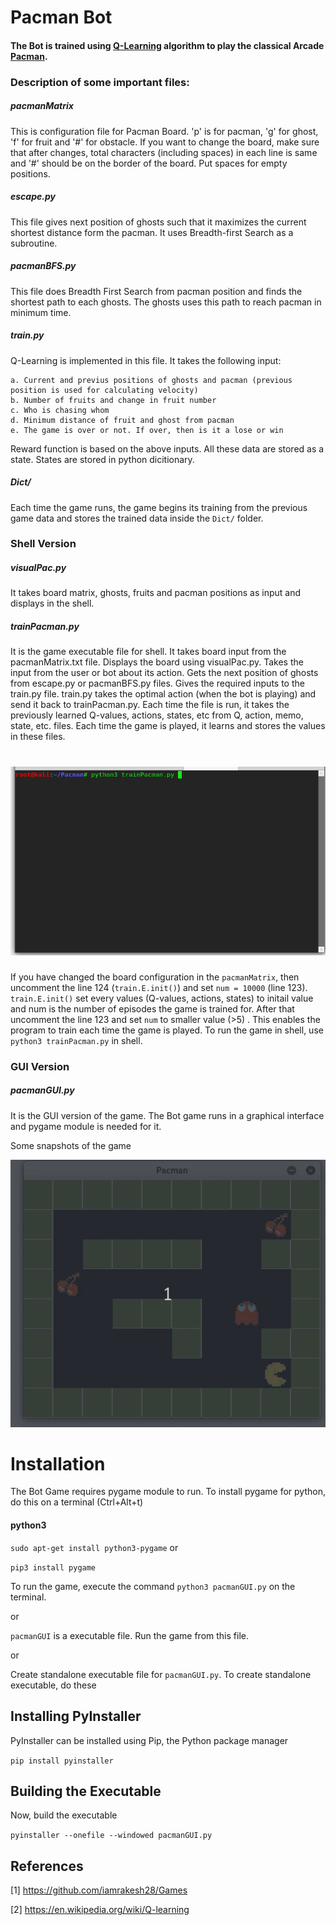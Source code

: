 #     Pacman Bot
#### The Bot is trained using [Q-Learning](https://en.wikipedia.org/wiki/Q-learning) algorithm to play the classical Arcade [Pacman](https://github.com/iamrakesh28/pacman-game).

### Description of some important files:
##### pacmanMatrix
  This is configuration file for Pacman Board. 'p' is for pacman, 'g' for ghost, 'f' for fruit and '#' for obstacle. If you want to change the board, make sure that after changes, total characters (including spaces) in each line is same and '#' should be on the border of the board. Put spaces for empty positions. 
##### escape.py
  This file gives next position of ghosts such that it maximizes the current shortest distance form the pacman. It uses Breadth-first Search as a subroutine.
##### pacmanBFS.py
  This file does Breadth First Search from pacman position and finds the shortest path to each ghosts. The ghosts uses this path to reach pacman in minimum time.
##### train.py
  Q-Learning is implemented in this file. It takes the following input:
  
    a. Current and previus positions of ghosts and pacman (previous position is used for calculating velocity)
    b. Number of fruits and change in fruit number
    c. Who is chasing whom
    d. Minimum distance of fruit and ghost from pacman
    e. The game is over or not. If over, then is it a lose or win
    
 Reward function is based on the above inputs. All these data are stored as a state. States are stored in python dicitionary. 
##### Dict/
Each time the game runs, the game begins its training from the previous game data and stores the trained data inside the `Dict/` folder.
### Shell Version
##### visualPac.py
  It takes board matrix, ghosts, fruits and pacman positions as input and displays in the shell.
##### trainPacman.py
  It is the game executable file for shell. It takes board input from the pacmanMatrix.txt file. Displays the board using visualPac.py. Takes the input from the user or bot about its action. Gets the next position of ghosts from escape.py or pacmanBFS.py files. Gives the required inputs to the train.py file. train.py takes the optimal action (when the bot is playing) and send it back to trainPacman.py. Each time the file is run, it takes the previously learned Q-values, actions, states, etc from Q, action, memo, state, etc. files. Each time the game is played, it learns and stores the values in these files.
#	![Pacman training](https://github.com/iamrakesh28/pacman-game/blob/pacman-ai/Images/pacmancui.gif)

 If you have changed the board configuration in the `pacmanMatrix`, then uncomment the line 124 (`train.E.init()`) and set `num = 10000` (line 123). `train.E.init()` set every values (Q-values, actions, states) to initail value and num is the number of episodes the game is trained for. After that uncomment the line 123 and set `num` to smaller value (>5) . This enables the program to train each time the game is played.
 To run the game in shell, use `python3 trainPacman.py` in shell.
 
 ### GUI Version
 ##### pacmanGUI.py
  It is the GUI version of the game. The Bot game runs in a graphical interface and pygame module is needed for it.
  
  Some snapshots of the game
  
  ![Pacman1](https://github.com/iamrakesh28/pacman-game/blob/pacman-ai/Images/pacmangui-ai.gif) 
 

# Installation

The Bot Game requires pygame module to run. To install pygame for python, do this on a terminal (Ctrl+Alt+t)

#### python3
`sudo apt-get install python3-pygame`
or

`pip3 install pygame`

To run the game, execute the command `python3 pacmanGUI.py` on the terminal.

or

`pacmanGUI` is a executable file. Run the game from this file.

or

Create standalone executable file for `pacmanGUI.py`. To create standalone executable, do these

## Installing PyInstaller
PyInstaller can be installed using Pip, the Python package manager

`pip install pyinstaller`

## Building the Executable

Now, build the executable

`pyinstaller --onefile --windowed pacmanGUI.py`

## References
[1] https://github.com/iamrakesh28/Games

[2] https://en.wikipedia.org/wiki/Q-learning
